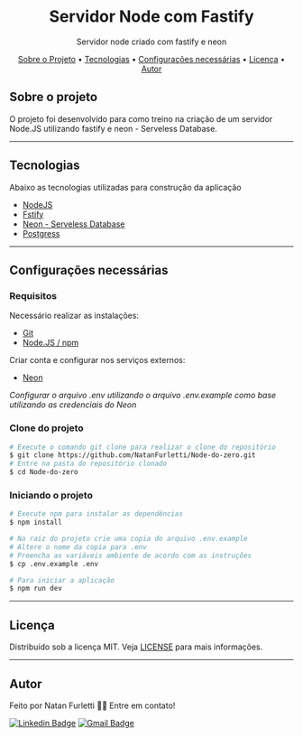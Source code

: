 <h1 align="center">
    Servidor Node com Fastify
</h1>
<p align="center">Servidor node criado com fastify e neon</p>

<p align="center">
 <a href="#sobre-o-projeto">Sobre o Projeto</a> •
 <a href="#tecnologias">Tecnologias</a> •
 <a href="#configurações-necessárias">Configurações necessárias</a> •
 <a href="#licença">Licença</a> •
 <a href="#autor">Autor</a>
</p>

## Sobre o projeto

O projeto foi desenvolvido para como treino na criação de um servidor Node.JS utilizando fastify e neon - Serveless Database.

---

## Tecnologias

Abaixo as tecnologias utilizadas para construção da aplicação

- [NodeJS](https://nodejs.org)
- [Fstify](https://fastify.dev)
- [Neon - Serveless Database](https://neon.tech)
- [Postgress](https://www.postgresql.org)

---

## Configurações necessárias

### **Requisitos**

Necessário realizar as instalações:

- [Git](https://git-scm.com/)
- [Node.JS / npm](https://nodejs.org)

Criar conta e configurar nos serviços externos:

- [Neon](https://neon.tech)

_Configurar o arquivo .env utilizando o arquivo .env.example como base utilizando as credenciais do Neon_

### **Clone do projeto**

```bash
# Execute o comando git clone para realizar o clone do repositório
$ git clone https://github.com/NatanFurletti/Node-do-zero.git
# Entre na pasta do repositório clonado
$ cd Node-do-zero
```

### **Iniciando o projeto**

```bash
# Execute npm para instalar as dependências
$ npm install

# Na raiz do projeto crie uma copia do arquivo .env.example
# Altere o nome da copia para .env
# Preencha as variáveis ambiente de acordo com as instruções
$ cp .env.example .env

# Para iniciar a aplicação
$ npm run dev

```

---

## Licença

Distribuído sob a licença MIT. Veja [LICENSE](LICENSE) para mais informações.

---

## Autor

Feito por Natan Furletti 👋🏽 Entre em contato!

[![Linkedin Badge](https://img.shields.io/badge/-Natan-blue?style=flat-square&logo=Linkedin&logoColor=white&link=https://www.linkedin.com/in/tgmarinho/)](https://www.linkedin.com/in/natan-furletti/)
[![Gmail Badge](https://img.shields.io/badge/-natan.furletti@outlook.com-red?style=flat-square&link=mailto:natan.furletti@outlook.com)](mailto:natan.furletti@outlook.com)
